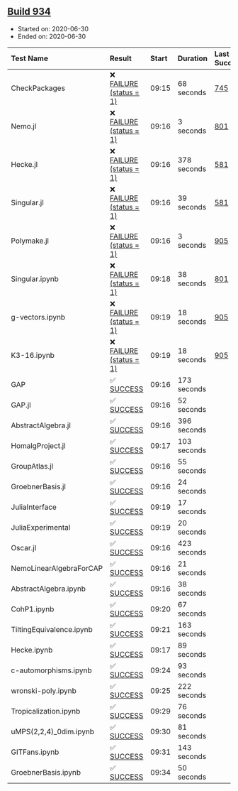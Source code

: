 ## [Build 934](https://oscarci.mathematik.uni-kl.de/job/oscar-julia-1.4/934/)

* Started on: 2020-06-30
* Ended on: 2020-06-30

| Test Name    | Result | Start | Duration | Last Success | First Failure |
|:-------------|:-------|:------|:---------|:-------------|:--------------|
| CheckPackages | ❌ [FAILURE (status = 1)](https://oscarci.mathematik.uni-kl.de/job/oscar-julia-1.4/934/artifact/logs/build-934/CheckPackages.log) | 09:15 | 68 seconds | [745](https://oscarci.mathematik.uni-kl.de/job/oscar-julia-1.4/745/) | [746](https://oscarci.mathematik.uni-kl.de/job/oscar-julia-1.4/746/) |
| Nemo.jl | ❌ [FAILURE (status = 1)](https://oscarci.mathematik.uni-kl.de/job/oscar-julia-1.4/934/artifact/logs/build-934/Nemo.jl.log) | 09:16 | 3 seconds | [801](https://oscarci.mathematik.uni-kl.de/job/oscar-julia-1.4/801/) | [802](https://oscarci.mathematik.uni-kl.de/job/oscar-julia-1.4/802/) |
| Hecke.jl | ❌ [FAILURE (status = 1)](https://oscarci.mathematik.uni-kl.de/job/oscar-julia-1.4/934/artifact/logs/build-934/Hecke.jl.log) | 09:16 | 378 seconds | [581](https://oscarci.mathematik.uni-kl.de/job/oscar-julia-1.4/581/) | [582](https://oscarci.mathematik.uni-kl.de/job/oscar-julia-1.4/582/) |
| Singular.jl | ❌ [FAILURE (status = 1)](https://oscarci.mathematik.uni-kl.de/job/oscar-julia-1.4/934/artifact/logs/build-934/Singular.jl.log) | 09:16 | 39 seconds | [581](https://oscarci.mathematik.uni-kl.de/job/oscar-julia-1.4/581/) | [582](https://oscarci.mathematik.uni-kl.de/job/oscar-julia-1.4/582/) |
| Polymake.jl | ❌ [FAILURE (status = 1)](https://oscarci.mathematik.uni-kl.de/job/oscar-julia-1.4/934/artifact/logs/build-934/Polymake.jl.log) | 09:16 | 3 seconds | [905](https://oscarci.mathematik.uni-kl.de/job/oscar-julia-1.4/905/) | [907](https://oscarci.mathematik.uni-kl.de/job/oscar-julia-1.4/907/) |
| Singular.ipynb | ❌ [FAILURE (status = 1)](https://oscarci.mathematik.uni-kl.de/job/oscar-julia-1.4/934/artifact/logs/build-934/Singular.ipynb.log) | 09:18 | 38 seconds | [801](https://oscarci.mathematik.uni-kl.de/job/oscar-julia-1.4/801/) | [802](https://oscarci.mathematik.uni-kl.de/job/oscar-julia-1.4/802/) |
| g-vectors.ipynb | ❌ [FAILURE (status = 1)](https://oscarci.mathematik.uni-kl.de/job/oscar-julia-1.4/934/artifact/logs/build-934/g-vectors.ipynb.log) | 09:19 | 18 seconds | [905](https://oscarci.mathematik.uni-kl.de/job/oscar-julia-1.4/905/) | [907](https://oscarci.mathematik.uni-kl.de/job/oscar-julia-1.4/907/) |
| K3-16.ipynb | ❌ [FAILURE (status = 1)](https://oscarci.mathematik.uni-kl.de/job/oscar-julia-1.4/934/artifact/logs/build-934/K3-16.ipynb.log) | 09:19 | 18 seconds | [905](https://oscarci.mathematik.uni-kl.de/job/oscar-julia-1.4/905/) | [907](https://oscarci.mathematik.uni-kl.de/job/oscar-julia-1.4/907/) |
| GAP | ✅ [SUCCESS](https://oscarci.mathematik.uni-kl.de/job/oscar-julia-1.4/934/artifact/logs/build-934/GAP.log) | 09:16 | 173 seconds |  |  |
| GAP.jl | ✅ [SUCCESS](https://oscarci.mathematik.uni-kl.de/job/oscar-julia-1.4/934/artifact/logs/build-934/GAP.jl.log) | 09:16 | 52 seconds |  |  |
| AbstractAlgebra.jl | ✅ [SUCCESS](https://oscarci.mathematik.uni-kl.de/job/oscar-julia-1.4/934/artifact/logs/build-934/AbstractAlgebra.jl.log) | 09:16 | 396 seconds |  |  |
| HomalgProject.jl | ✅ [SUCCESS](https://oscarci.mathematik.uni-kl.de/job/oscar-julia-1.4/934/artifact/logs/build-934/HomalgProject.jl.log) | 09:17 | 103 seconds |  |  |
| GroupAtlas.jl | ✅ [SUCCESS](https://oscarci.mathematik.uni-kl.de/job/oscar-julia-1.4/934/artifact/logs/build-934/GroupAtlas.jl.log) | 09:16 | 55 seconds |  |  |
| GroebnerBasis.jl | ✅ [SUCCESS](https://oscarci.mathematik.uni-kl.de/job/oscar-julia-1.4/934/artifact/logs/build-934/GroebnerBasis.jl.log) | 09:16 | 24 seconds |  |  |
| JuliaInterface | ✅ [SUCCESS](https://oscarci.mathematik.uni-kl.de/job/oscar-julia-1.4/934/artifact/logs/build-934/JuliaInterface.log) | 09:19 | 17 seconds |  |  |
| JuliaExperimental | ✅ [SUCCESS](https://oscarci.mathematik.uni-kl.de/job/oscar-julia-1.4/934/artifact/logs/build-934/JuliaExperimental.log) | 09:19 | 20 seconds |  |  |
| Oscar.jl | ✅ [SUCCESS](https://oscarci.mathematik.uni-kl.de/job/oscar-julia-1.4/934/artifact/logs/build-934/Oscar.jl.log) | 09:16 | 423 seconds |  |  |
| NemoLinearAlgebraForCAP | ✅ [SUCCESS](https://oscarci.mathematik.uni-kl.de/job/oscar-julia-1.4/934/artifact/logs/build-934/NemoLinearAlgebraForCAP.log) | 09:16 | 21 seconds |  |  |
| AbstractAlgebra.ipynb | ✅ [SUCCESS](https://oscarci.mathematik.uni-kl.de/job/oscar-julia-1.4/934/artifact/logs/build-934/AbstractAlgebra.ipynb.log) | 09:16 | 38 seconds |  |  |
| CohP1.ipynb | ✅ [SUCCESS](https://oscarci.mathematik.uni-kl.de/job/oscar-julia-1.4/934/artifact/logs/build-934/CohP1.ipynb.log) | 09:20 | 67 seconds |  |  |
| TiltingEquivalence.ipynb | ✅ [SUCCESS](https://oscarci.mathematik.uni-kl.de/job/oscar-julia-1.4/934/artifact/logs/build-934/TiltingEquivalence.ipynb.log) | 09:21 | 163 seconds |  |  |
| Hecke.ipynb | ✅ [SUCCESS](https://oscarci.mathematik.uni-kl.de/job/oscar-julia-1.4/934/artifact/logs/build-934/Hecke.ipynb.log) | 09:17 | 89 seconds |  |  |
| c-automorphisms.ipynb | ✅ [SUCCESS](https://oscarci.mathematik.uni-kl.de/job/oscar-julia-1.4/934/artifact/logs/build-934/c-automorphisms.ipynb.log) | 09:24 | 93 seconds |  |  |
| wronski-poly.ipynb | ✅ [SUCCESS](https://oscarci.mathematik.uni-kl.de/job/oscar-julia-1.4/934/artifact/logs/build-934/wronski-poly.ipynb.log) | 09:25 | 222 seconds |  |  |
| Tropicalization.ipynb | ✅ [SUCCESS](https://oscarci.mathematik.uni-kl.de/job/oscar-julia-1.4/934/artifact/logs/build-934/Tropicalization.ipynb.log) | 09:29 | 76 seconds |  |  |
| uMPS(2,2,4)_0dim.ipynb | ✅ [SUCCESS](https://oscarci.mathematik.uni-kl.de/job/oscar-julia-1.4/934/artifact/logs/build-934/uMPS-2-2-4-_0dim.ipynb.log) | 09:30 | 81 seconds |  |  |
| GITFans.ipynb | ✅ [SUCCESS](https://oscarci.mathematik.uni-kl.de/job/oscar-julia-1.4/934/artifact/logs/build-934/GITFans.ipynb.log) | 09:31 | 143 seconds |  |  |
| GroebnerBasis.ipynb | ✅ [SUCCESS](https://oscarci.mathematik.uni-kl.de/job/oscar-julia-1.4/934/artifact/logs/build-934/GroebnerBasis.ipynb.log) | 09:34 | 50 seconds |  |  |
